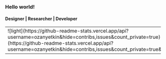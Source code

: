 ### Hello world!
#### Designer | Researcher | Developer

<table>
<tr>
<td>
![light](https://github-readme-stats.vercel.app/api?username=ozanyetkin&hide=contribs,issues&count_private=true)
![dark](https://github-readme-stats.vercel.app/api?username=ozanyetkin&hide=contribs,issues&count_private=true&theme=dark)
</td>
<td>

  <a href="https://github.com/ozanyetkin/github-readme-stats">
    <img align="center" src="https://github-readme-stats.vercel.app/api/top-langs/?username=ozanyetkin&hide=dart&langs_count=6&layout=compact" />
  </a>

</td>
</tr>
</table>

<!--
**ozanyetkin/ozanyetkin** is a ✨ _special_ ✨ repository because its `README.md` (this file) appears on your GitHub profile.

Here are some ideas to get you started:

- 🔭 I’m currently working on ...
- 🌱 I’m currently learning ...
- 👯 I’m looking to collaborate on ...
- 🤔 I’m looking for help with ...
- 💬 Ask me about ...
- 📫 How to reach me: ...
- 😄 Pronouns: ...
- ⚡ Fun fact: ...
-->
